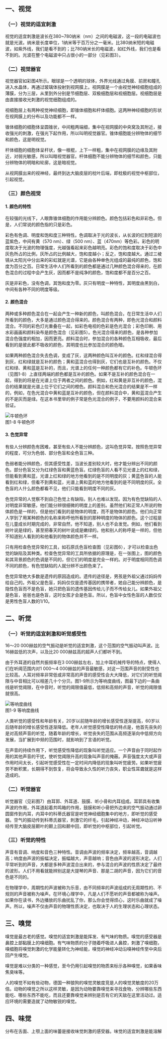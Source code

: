 
## 一、视觉

### （一）视觉的适宜刺激

视觉的适宜刺激是波长在380~780纳米（nm）之间的电磁波，这一段的电磁波也就是光波。纳米是长度单位，1纳米等于百万分之一毫米。比380纳米短的电磁波，如紫外线，我们是看不到的；比780纳米长的电磁波，如红外线，我们也是看不到的。光波在整个电磁波中只占很小的一部分（见彩图3）。

### （二）视觉器官

视觉器官如彩图4所示。眼球是一个透明的球体，外界光线通过角膜、前房和瞳孔进入水晶体，再通过玻璃体投射到视网膜上。视网膜是一个由视觉神经细胞组成的薄膜，分为三层，从里到外分别是节细胞层、双极细胞层和视细胞层。视细胞层是由直接接收光刺激的视觉细胞组成的。

视细胞层上有两种视觉神经细胞，即锥体细胞和杆体细胞。这两种神经细胞的形状在视网膜上的分布以及功能都不一样。

锥体细胞的细胞体呈圆锥状，中间粗两端细，集中在视网膜的中央窝及其附近，接收强光的刺激，在强光下起作用，所以叫明视觉器官。锥体细胞能分辨物体的细节和颜色，这是明视觉。

杆体细胞的细胞体呈杆状，像一根棍，上下一样粗，集中在视网膜的边缘及其附近，对弱光敏感，所以叫暗视觉器官。杆体细胞不能分辨物体的细节和颜色，只能分辨物体的明暗和轮廓，这是暗视觉。

从视网膜出来的视神经，最终到达大脑皮层的枕叶后端，即枕极的视觉中枢部位，引起视觉。

### （三）颜色视觉

#### 1. 颜色的特性

在较强的光线下，人眼靠锥体细胞的作用能分辨颜色。颜色包括彩色和非彩色。但是，人们常说的颜色指的只是彩色。

彩色有色调、明度和饱和度三种特性。色调取决于光的波长，从长波的红到短波的蓝紫色，中间有黄（570 nm）、绿（500 nm）、蓝（470nm）等色彩。彩色的明度取决于光波的物理强度，光越强看起来彩色越明亮。彩色的饱和度取决于彩色中灰色所占的比例，灰所占的比例越大，饱和度越小；反之，饱和度越大。通过三棱镜从太阳光中分出来的彩虹就是光谱，它是由各种单色光组成的最纯的颜色，饱和度为百分之百。日常生活中人们所看到的颜色都是通过几种颜色混合得来的，在颜色混合的过程中会产生灰，因而都不是纯净的颜色，饱和度都不是百分之百。

灰是非彩色，没有色调，其饱和度为零。灰只有明度一种特性，其明度由黑到白，中间有各种不同的明度等级。

#### 2. 颜色混合

两种或多种颜色混合在一起会产生一种新的颜色，叫颜色混合。在日常生活中人们所看到的颜色，大多是通过颜色混合得来的。颜色混合有两种，即色光混合和颜料混合。不同的彩色灯光重叠在一起，如彩色电视的色彩是色光混合；彩色印刷、用水彩画画和颜料染布是颜色混合（见彩图5）。色光混合得来的颜色，是各种参加混合色强度的相加，因而更亮。颜料混合时，参加混合的各种颜色互相吸收，最后看到的是彼此都不吸收的颜色，其明度也比参加混合的颜色暗。

如果两种颜色混合失去色调，变成了灰，这两种颜色叫互补的颜色。红和绿混合得到灰，红和绿就是互补的颜色；黄和蓝混合也得到灰，它们也是互补的颜色。不仅红和绿、黄和蓝是互补的，而且，光谱上的任何一种颜色都有它的补色。牛顿色环（见图1-8）上直径两端的颜色都是互补的颜色。如果不是互补的颜色混合在一起，得到的将是在光谱上位于两者之间的颜色。例如，红和黄是非互补的颜色，混合的结果就是光谱上位于它们之间的橙色。颜料混合和色光混合的结果是不一样的，例如，在色光混合中黄和蓝是互补的颜色，但在颜料混合中，黄和蓝混合产生的不是灰而是绿。在这本书里举的例子常是色光混合的例子，不要用颜料的混合来验证。

![牛顿色环](/images/opus/unclassified/theory/1-8.jpg "图1-8 牛顿色环")<br/>
图1-8 牛顿色环

#### 3. 色觉异常

有些人分辨颜色有困难，甚至有些人不能分辨颜色，这叫色觉异常。按照色觉异常的程度，可分为色弱、部分色盲和全色盲三种。

色弱者能分辨颜色，但其感受性差，当波长差别较大时，他才能分辨出不同的颜色。部分色盲又分为红绿色盲和黄蓝色盲。红绿色盲的人看不见光谱上的红和绿，但能看到黄和蓝，光谱上红和绿的地方他看到的是不同明度的灰；黄蓝色盲的人能看到红和绿，但看不到黄和蓝，光谱上黄和蓝的地方他看到的是不同明度的灰。全色盲的人什么颜色都看不见，他们只能看到明度不同的灰。

色觉异常的人觉察不到自己色觉上有缺陷，别人也难以发现。因为有色觉缺陷的人对明度非常敏感，他们能分辨很细微的明度上的差别。虽然他们和正常人所说的物体颜色是一样的，但是他们看到的是物体的明度，而不是物体的颜色。他们向正常人学到了用某种颜色的名称来称呼他所看到的那种明度的物体的颜色。这个过程是在儿童成长时期完成的，非常自然，他不知道，别人也不会发觉。例如，他们看到树叶说是绿的，甚至把春天的树叶说成是嫩绿的。他和别人的称呼是一样的，但他不知道别人看到的和他看到的物体颜色并不一样。

只有用检查色觉异常的工具，如石原氏色盲检查图（见彩图6），才可以检查出色觉的缺陷及其种类。检查色觉异常的工具所依据的原理是，在一张图上，图的颜色和其背景颜色的色调是不同的，但它们的明度是完全一样的。对于明度相同而色调不同的颜色，有色觉缺陷的人就分辨不出颜色来了。

色觉异常绝大多数是遗传的原因造成的。遗传的途径是，男孩是外祖父通过妈妈传给自己的。外祖父是色盲，妈妈仅仅是遗传基因的携带者，她自己能分辨颜色，是隐性色盲而不是色盲，她只把色盲的遗传基因传给儿子而不传给女儿。如果外祖父是色盲，爸爸也是色盲，这时女孩才会是色盲。所以，色盲中女性色盲的人数仅仅是男性色盲人数的1/10。

## 二、听觉

### （一）听觉的适宜刺激和听觉感受性

16～20 000赫兹的空气振动是听觉的适宜刺激，这个范围的空气振动叫声波。比16赫兹低的次声，以及比20 000赫兹高的超声人们都听不到。

由于外耳道的自然共振频率在3 000赫兹左右，加上中耳机械传导的特点，使得人们在听阈范围内对1 000～4 000赫兹的声音最敏感，对这一范围声音的耐受性也比较高。人耳对频率非常低或非常高的声音的感受性会大大降低，对它们的听觉阈限与中音相比可以相差几十个分贝。图1-9所示为等响度曲线，图最下边的一条曲线是听觉阈限，在中音时，听觉的阈限值最低，低频和高频的声音，听觉的阈限值就很高。

![等响度曲线](/images/opus/unclassified/theory/1-9.jpg "图1-9 等响度曲线")<br/>
图1-9 等响度曲线

人类听觉的感受性和年龄有关，20岁以前随年龄的增长感受性逐渐提高，60岁以后随年龄的增长感受性逐渐降低。老年人听觉感受性降低的特点是，他首先丧失的是对高频声音的听觉，随着年龄的增长，听觉丧失的范围从高频逐渐向中低频方向发展，当扩展到中频的范围时，就影响到了言语的听觉。

在声音的持续作用下，听觉感受性降低的现象叫听觉适应。一个声音由于同时起作用的其他声音的干扰，使听觉阈限升高的现象叫声音的掩蔽。声音强度太大或声音作用时间太长，引起听觉感受性在一定时间内降低的现象叫听觉疲劳。如果听觉疲劳不断积累，长期得不到恢复，将会导致永久性的听力丧失，职业性耳聋就是这样造成的。

### （二）听觉器官

听觉器官（见彩图7）由耳郭、外耳道、鼓膜、听小骨和内耳组成。耳郭具有收集声波的作用，外耳道起着共鸣箱的作用，鼓膜和听小骨把外边来的空气振动通过卵圆窗传到内耳，内耳中的科蒂氏器官是听觉神经细胞集中的地方，即听觉的感受器。空气的振动传到科蒂氏器官，刺激它的纤毛，引起神经冲动，神经冲动沿听神经传至大脑皮层颞叶的颞上回和颞中回，即听觉的中枢部位，引起听觉。

### （三）听觉的特性

声音有音调、响度和音色三种特性。音调由声波的频率决定，频率越高，音调越高；响度由声波的振幅决定，振幅越大，声音越响；音色由声波的波形决定。人们平常听到的声音，大都是多种声波混合出来的，参与混合的声波的性质决定了最终的波形。人们不用看就能辨别这是大提琴的声音、那是二胡的声音，因为它们的音色是不同的。

在物理学中，周期性的声波被称为乐音，由不同频率的声波组成的无周期性的、不规则的声音被称为噪声。在环境心理学中，凡是人们不愿听的声音都被称为噪声。如果你在读书，外边播放的乐曲扰乱了你，那么你会觉得烦心，这时乐曲就成了噪声。所以，噪声不仅由声音的物理性质决定，也取决于人的生理状态和心理状态。

## 三、嗅觉

嗅觉是最古老的感觉。嗅觉的适宜刺激是能挥发、有气味的物质。嗅觉的感受器是鼻腔上部黏膜上的嗅细胞。有气味物质的分子随着呼吸进人鼻腔，刺激了嗅细胞，嗅细胞将嗅觉刺激的化学能量转化为神经能，嗅觉的神经冲动沿嗅神经传至中央后回产生嗅觉。

嗅觉是难以分类的一种感觉，至今仍用引起嗅觉的物质来标示各种嗅觉，如果香味焦臭味等。

人的嗅觉不如有些动物，德国一种狼狗的嗅觉灵敏度竞是人的嗅觉灵敏度的20万倍。动物的嗅觉之所以这样灵敏，是因为动物要靠嗅觉来寻找食物，分辨哪些东西能吃、哪些东西不能吃，而且还要靠嗅觉来辨别是否有它的天敌在这里活动过。适应环境的需要造就了动物敏锐的嗅觉。

## 四、味觉

分布在舌面、上颚上面的味蕾是接收味觉刺激的感受器。味觉的适宜刺激是能溶解
